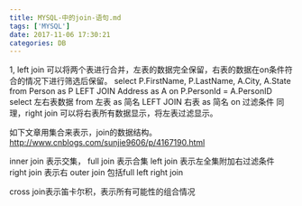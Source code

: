 ```yaml
---
title: MYSQL-中的join-语句.md
tags: ['MYSQL']
date: 2017-11-06 17:30:21
categories: DB
---
```

1, left join 可以将两个表进行合并，左表的数据完全保留，右表的数据在on条件符合的情况下进行筛选后保留。
select P.FirstName, P.LastName, A.City, A.State from Person as P LEFT JOIN Address as A on P.PersonId = A.PersonID
select 左右表数据 from 左表 as 简名 LEFT JOIN 右表 as 简名 on 过滤条件 
 同理，right join 可以将右表所有数据显示，将左表过滤显示。
<!-- more -->

如下文章用集合来表示，join的数据结构。
http://www.cnblogs.com/sunjie9606/p/4167190.html

inner join 表示交集，
full join 表示合集
left join 表示左全集附加右过滤条件
right join 表示右
outer join 包括full left right join

cross join表示笛卡尔积，表示所有可能性的组合情况
